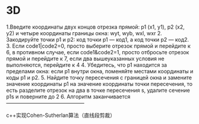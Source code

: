 # 3D
1.Введите координаты двух концов отрезка прямой: p1 (x1, y1), p2 (x2, y2) и четыре координаты границы окна: wyt, wyb, wxl, wxr
2. Закодируйте точки p1 и p2: код точки p1 — код1, а код точки p2 — код2.
3. Если code1|code2=0, просто выберите отрезок прямой и перейдите к 6, в противном случае, если code1&code2=1, просто отбросьте отрезок прямой и перейдите к 7, если два вышеуказанных условия не выполняются, перейдите к 4
4. Убедитесь, что p1 находится за пределами окна: если p1 внутри окна, поменяйте местами координаты и коды p1 и p2.
5. Найдите точку пересечения с границей окна и замените значение координаты p1 на значение координаты точки пересечения, то есть разделите отрезок на два в точке пересечения s, удалите сечение p1s и поверните до 2
6. Алгоритм заканчивается
———————————————


c++实现Cohen-Sutherlan算法（直线段剪裁）
